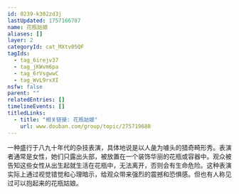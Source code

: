 ```yaml
---
id: 0239-k302zd3j
lastUpdated: 1757166787
name: 花瓶姑娘
aliases: []
layer: 2
categoryId: cat_MXtv05QF
tagIds:
  - tag_6irejv37
  - tag_jKWvm6pa
  - tag_6rVsgwwC
  - tag_WvL9rxXI
nsfw: false
parent: ""
relatedEntries: []
timelineEvents: []
titledLinks:
  - title: "相关链接: 花瓶姑娘"
    url: www.douban.com/group/topic/275719688
---
```


一种盛行于八九十年代的杂技表演，具体地说是以人彘为噱头的猎奇畸形秀。表演者通常是女性，她们只露出头部，被放置在一个装饰华丽的花瓶或容器中。观众被告知这些女性从出生起就生活在花瓶中，无法离开，否则会有生命危险。这种表演实际上通过视觉错觉和心理暗示，给观众带来强烈的震撼和恐惧感。但也有人称见过可以抱起来的花瓶姑娘。
